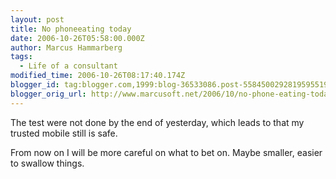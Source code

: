 ```yaml
---
layout: post
title: No phoneeating today
date: 2006-10-26T05:58:00.000Z
author: Marcus Hammarberg
tags:
  - Life of a consultant
modified_time: 2006-10-26T08:17:40.174Z
blogger_id: tag:blogger.com,1999:blog-36533086.post-5584500292819595519
blogger_orig_url: http://www.marcusoft.net/2006/10/no-phone-eating-today.html
---
```


The test
were not done by the end of yesterday, which leads to that my trusted
mobile still is safe.

From now on I will be more careful on what to bet on. Maybe smaller,
easier to swallow things.
